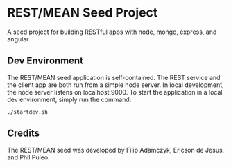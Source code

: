 # REST/MEAN Seed Project

A seed project for building RESTful apps with node, mongo, express, and angular

## Dev Environment
The REST/MEAN seed application is self-contained. The REST service and the client app are both run from a simple node server. In local development, the node server listens on localhost:9000. To start the application in a local dev environment, simply run the command:

    ./startdev.sh

## Credits
The REST/MEAN seed was developed by Filip Adamczyk, Ericson de Jesus, and Phil Puleo.
